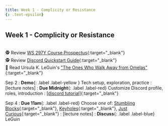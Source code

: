 ```yaml
---
title: Week 1 - Complicity or Resistance
{: .text-epsilon}
---
```


## Week 1 - Complicity or Resistance
\
🕵️ Review [WS 297Y Course Prospectus](syllabus){:target="_blank"}   
🕵️ Review [Discord Quickstart Guide](discord){:target="_blank"}   
📖 Read Ursula K. LeGuin's ["The Ones Who Walk Away from Omelas"](/ws297y/assets/pdfs/leguin_ones_who_walk_away_from_omelas.pdf){:target="_blank"}   

Sep 2
: **Demo**{: .label .label-yellow } Tech setup, exploration, practice
  : [lecture notes]
: **Due Midnight**{: .label .label-red} Customize Discord profile, roles, introduction
  : [[discord tutorial]](discord.html){:target="_blank"}

Sep 4
: **Due 11am**{: .label .label-red} Choose *one* of: [Stumbling Blocks](https://visforvali.github.io/ws297y/prompts/#stumbling-blocks){:target="_blank"}, [Keyholes](https://visforvali.github.io/ws297y/prompts/#keyholes){:target="_blank"}, [Just Curious](https://visforvali.github.io/ws297y/prompts/#just-curious){:target="_blank"}
  : [lecture notes]
: **Discuss**{: .label .label-blue} LeGuin